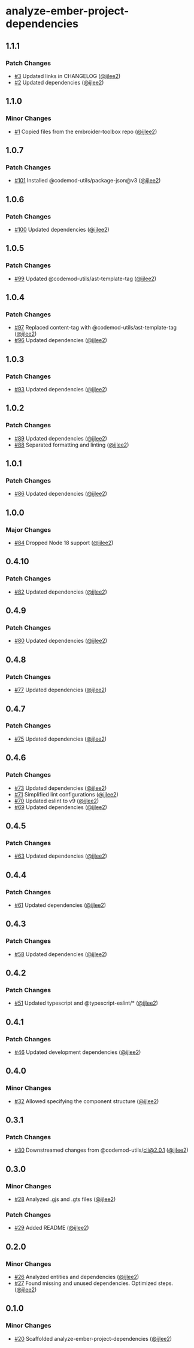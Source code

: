 # analyze-ember-project-dependencies

## 1.1.1

### Patch Changes

- [#3](https://github.com/ijlee2/analyze-ember-project-dependencies/pull/3) Updated links in CHANGELOG ([@ijlee2](https://github.com/ijlee2))
- [#2](https://github.com/ijlee2/analyze-ember-project-dependencies/pull/2) Updated dependencies ([@ijlee2](https://github.com/ijlee2))

## 1.1.0

### Minor Changes

- [#1](https://github.com/ijlee2/analyze-ember-project-dependencies/pull/1) Copied files from the embroider-toolbox repo ([@ijlee2](https://github.com/ijlee2))

## 1.0.7

### Patch Changes

- [#101](https://github.com/ijlee2/create-v2-addon-repo/pull/101) Installed @codemod-utils/package-json@v3 ([@ijlee2](https://github.com/ijlee2))

## 1.0.6

### Patch Changes

- [#100](https://github.com/ijlee2/create-v2-addon-repo/pull/100) Updated dependencies ([@ijlee2](https://github.com/ijlee2))

## 1.0.5

### Patch Changes

- [#99](https://github.com/ijlee2/create-v2-addon-repo/pull/99) Updated @codemod-utils/ast-template-tag ([@ijlee2](https://github.com/ijlee2))

## 1.0.4

### Patch Changes

- [#97](https://github.com/ijlee2/create-v2-addon-repo/pull/97) Replaced content-tag with @codemod-utils/ast-template-tag ([@ijlee2](https://github.com/ijlee2))
- [#96](https://github.com/ijlee2/create-v2-addon-repo/pull/96) Updated dependencies ([@ijlee2](https://github.com/ijlee2))

## 1.0.3

### Patch Changes

- [#93](https://github.com/ijlee2/create-v2-addon-repo/pull/93) Updated dependencies ([@ijlee2](https://github.com/ijlee2))

## 1.0.2

### Patch Changes

- [#89](https://github.com/ijlee2/create-v2-addon-repo/pull/89) Updated dependencies ([@ijlee2](https://github.com/ijlee2))
- [#88](https://github.com/ijlee2/create-v2-addon-repo/pull/88) Separated formatting and linting ([@ijlee2](https://github.com/ijlee2))

## 1.0.1

### Patch Changes

- [#86](https://github.com/ijlee2/create-v2-addon-repo/pull/86) Updated dependencies ([@ijlee2](https://github.com/ijlee2))

## 1.0.0

### Major Changes

- [#84](https://github.com/ijlee2/create-v2-addon-repo/pull/84) Dropped Node 18 support ([@ijlee2](https://github.com/ijlee2))

## 0.4.10

### Patch Changes

- [#82](https://github.com/ijlee2/create-v2-addon-repo/pull/82) Updated dependencies ([@ijlee2](https://github.com/ijlee2))

## 0.4.9

### Patch Changes

- [#80](https://github.com/ijlee2/create-v2-addon-repo/pull/80) Updated dependencies ([@ijlee2](https://github.com/ijlee2))

## 0.4.8

### Patch Changes

- [#77](https://github.com/ijlee2/create-v2-addon-repo/pull/77) Updated dependencies ([@ijlee2](https://github.com/ijlee2))

## 0.4.7

### Patch Changes

- [#75](https://github.com/ijlee2/create-v2-addon-repo/pull/75) Updated dependencies ([@ijlee2](https://github.com/ijlee2))

## 0.4.6

### Patch Changes

- [#73](https://github.com/ijlee2/create-v2-addon-repo/pull/73) Updated dependencies ([@ijlee2](https://github.com/ijlee2))
- [#71](https://github.com/ijlee2/create-v2-addon-repo/pull/71) Simplified lint configurations ([@ijlee2](https://github.com/ijlee2))
- [#70](https://github.com/ijlee2/create-v2-addon-repo/pull/70) Updated eslint to v9 ([@ijlee2](https://github.com/ijlee2))
- [#69](https://github.com/ijlee2/create-v2-addon-repo/pull/69) Updated dependencies ([@ijlee2](https://github.com/ijlee2))

## 0.4.5

### Patch Changes

- [#63](https://github.com/ijlee2/create-v2-addon-repo/pull/63) Updated dependencies ([@ijlee2](https://github.com/ijlee2))

## 0.4.4

### Patch Changes

- [#61](https://github.com/ijlee2/create-v2-addon-repo/pull/61) Updated dependencies ([@ijlee2](https://github.com/ijlee2))

## 0.4.3

### Patch Changes

- [#58](https://github.com/ijlee2/create-v2-addon-repo/pull/58) Updated dependencies ([@ijlee2](https://github.com/ijlee2))

## 0.4.2

### Patch Changes

- [#51](https://github.com/ijlee2/create-v2-addon-repo/pull/51) Updated typescript and @typescript-eslint/\* ([@ijlee2](https://github.com/ijlee2))

## 0.4.1

### Patch Changes

- [#46](https://github.com/ijlee2/create-v2-addon-repo/pull/46) Updated development dependencies ([@ijlee2](https://github.com/ijlee2))

## 0.4.0

### Minor Changes

- [#32](https://github.com/ijlee2/create-v2-addon-repo/pull/32) Allowed specifying the component structure ([@ijlee2](https://github.com/ijlee2))

## 0.3.1

### Patch Changes

- [#30](https://github.com/ijlee2/create-v2-addon-repo/pull/30) Downstreamed changes from @codemod-utils/cli@2.0.1 ([@ijlee2](https://github.com/ijlee2))

## 0.3.0

### Minor Changes

- [#28](https://github.com/ijlee2/create-v2-addon-repo/pull/28) Analyzed .gjs and .gts files ([@ijlee2](https://github.com/ijlee2))

### Patch Changes

- [#29](https://github.com/ijlee2/create-v2-addon-repo/pull/29) Added README ([@ijlee2](https://github.com/ijlee2))

## 0.2.0

### Minor Changes

- [#26](https://github.com/ijlee2/create-v2-addon-repo/pull/26) Analyzed entities and dependencies ([@ijlee2](https://github.com/ijlee2))
- [#27](https://github.com/ijlee2/create-v2-addon-repo/pull/27) Found missing and unused dependencies. Optimized steps. ([@ijlee2](https://github.com/ijlee2))

## 0.1.0

### Minor Changes

- [#20](https://github.com/ijlee2/create-v2-addon-repo/pull/20) Scaffolded analyze-ember-project-dependencies ([@ijlee2](https://github.com/ijlee2))
